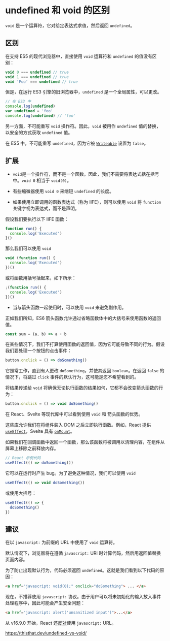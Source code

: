 # undefined 和 void 的区别

`void` 是一个运算符，它对给定表达式求值，然后返回 `undefined`。

## 区别

在支持 ES5 的现代浏览器中，直接使用 `void` 运算符和 `undefined` 的值没有区别：

```js
void 0 === undefined // true
void 1 === undefined // true
void 'Foo' === undefined // true
```

但是，在运行 ES3 引擎的旧浏览器中，`undefined` 是一个全局属性，可以更改。

```js
// 在 ES3 中
console.log(undefined)
var undefined = 'foo'
console.log(undefined) // 'foo'
```

另一方面，不可能重写 `void` 操作符。因此，`void` 被用作 `undefined` 值的替换，以安全的方式获取 `undefined` 值。

在 ES5 中，不可能重写 `undefined`，因为它被 [`Writeable`](http://es5.github.io/#x15.1.1.3) 设置为 `false`。

## 扩展

- `void`是一个操作符，而不是一个函数。因此，我们不需要将表达式括在括号中。`void 0` 相当于 `void(0)`。

- 有些缩微器使用 `void 0` 来缩短 `undefined` 的长度。

- 如果使用立即调用的函数表达式（称为 IIFE），则可以使用 `void` 将 `function` 关键字视为表达式，而不是声明。

假设我们要执行以下 IIFE 函数：

```js
function run() {
  console.log('Executed')
}()
```

那么我们可以使用 `void`

```js
void (function run() {
  console.log('Executed')
})()
```

或将函数用括号括起来，如下所示：

```js
;(function run() {
  console.log('Executed')
})()
```

- 当与箭头函数一起使用时，可以使用 `void` 来避免副作用。

正如我们所知，ES6 箭头函数允许通过省略函数体中的大括号来使用函数的返回值。

```js
const sum = (a, b) => a + b
```

在某些情况下，我们不打算使用函数的返回值，因为它可能导致不同的行为。假设我们要处理一个按钮的点击事件：

```js
button.onclick = () => doSomething()
```

它照常工作，直到有人更改 `doSomething`，并使其返回 `boolean`。在返回 `false` 的情况下，将跳过 `click` 事件的默认行为，这可能是您不希望看到的。

将结果传递给 `void` 将确保无论执行函数的结果如何，它都不会改变箭头函数的行为：

```js
button.onclick = () => void doSomething()
```

在 React、Svelte 等现代库中可以看到使用 `void` 和 箭头函数的优势。

这些库允许我们在将组件装入 DOM 之后立即执行函数。例如，React 提供 [`useEffect`](https://reactjs.org/docs/hooks-reference.html#useeffect)，Svelte 具有 [`onMount`](https://svelte.dev/docs#onMount)。

如果我们在回调函数中返回一个函数，那么该函数将被调用以清理内容，在组件从屏幕上移除之前释放内存。

```js
// React 示例代码
useEffect(() => doSomething())
```

它可以在运行时产生 bug。为了避免这种情况，我们可以使用 `void`

```js
useEffect(() => void doSomething())
```

或使用大括号：

```js
useEffect(() => {
  doSomething()
})
```

## 建议

在以 `javascript:` 为前缀的 URL 中使用了 `void` 运算符。

默认情况下，浏览器将在遵循 `javascript:` URI 时计算代码，然后用返回值替换页面内容。

为了防止出现默认行为，代码必须返回 `undefined`。这就是我们看到以下代码的原因：

```html
<a href="javascript: void(0);" onclick="doSomething"> ... </a>
```

现在，不推荐使用 `javascript:` 协议。由于用户可以将未初始化的输入放入事件处理程序中，因此可能会产生安全问题：

```html
<a href="javascript: alert('unsanitized input')">...</a>
```

从 v16.9.0 开始，React 还[反对](https://reactjs.org/blog/2019/08/08/react-v16.9.0.html#deprecating-javascript-urls)使用 `javascript:` URL。

https://thisthat.dev/undefined-vs-void/
